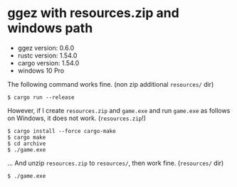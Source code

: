 # ggez with resources.zip and windows path

- ggez version: 0.6.0
- rustc version: 1.54.0
- cargo version: 1.54.0
- windows 10 Pro

The following command works fine. (non zip additional `resources/` dir)

```
$ cargo run --release
```

However, if I create `resources.zip` and `game.exe` and run `game.exe` as follows on Windows, it does not work. (`resources.zip`!)

```
$ cargo install --force cargo-make
$ cargo make
$ cd archive
$ ./game.exe
```

... And unzip `resources.zip` to `resources/`, then work fine. (`resources/` dir)

```
$ ./game.exe
```

